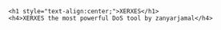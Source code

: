 

    <h1 style="text-align:center;">XERXES</h1>
    <h4>XERXES the most powerful DoS tool by zanyarjamal</h4>

